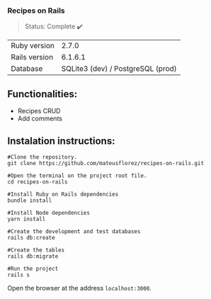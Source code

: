 ### Recipes on Rails
> Status: Complete :heavy_check_mark:

<table>
  <tr>
    <td>Ruby version</td>
    <td>
      2.7.0
    </td>
  </tr>
  <tr>
    <td>Rails version</td>
    <td>
       6.1.6.1
    </td>
  </tr>
  <tr>
    <td>Database</td>
    <td>
      SQLite3 (dev) / PostgreSQL (prod)
    </td>
  </tr>
</table>

## Functionalities:
+ Recipes CRUD
+ Add comments

## Instalation instructions:
```
#Clone the repository.
git clone https://github.com/mateusflorez/recipes-on-rails.git

#Open the terminal on the project root file.
cd recipes-on-rails

#Install Ruby on Rails dependencies
bundle install

#Install Node dependencies
yarn install

#Create the development and test databases
rails db:create

#Create the tables
rails db:migrate

#Run the project
rails s
```
Open the browser at the address `localhost:3000`.
